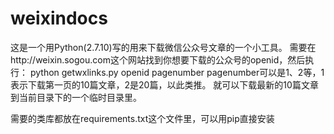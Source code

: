 # weixindocs
这是一个用Python(2.7.10)写的用来下载微信公众号文章的一个小工具。
需要在http://weixin.sogou.com这个网站找到你想要下载的公众号的openid，然后执行：
python getwxlinks.py openid pagenumber
pagenumber可以是1、2等，1表示下载第一页的10篇文章，2是20篇，以此类推。
就可以下载最新的10篇文章到当前目录下的一个临时目录里。

需要的类库都放在requirements.txt这个文件里，可以用pip直接安装
